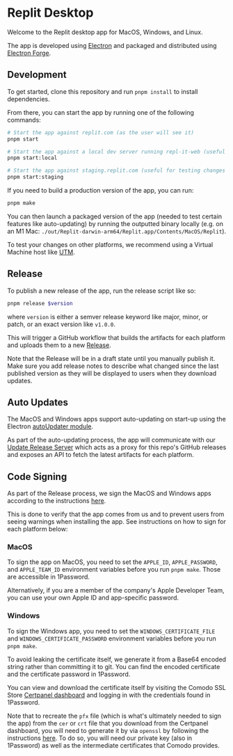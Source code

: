 # Replit Desktop

Welcome to the Replit desktop app for MacOS, Windows, and Linux.

The app is developed using [Electron](https://www.electronjs.org/) and packaged and distributed using [Electron Forge](https://www.electronforge.io/).

## Development

To get started, clone this repository and run `pnpm install` to install dependencies.

From there, you can start the app by running one of the following commands:

```bash
# Start the app against replit.com (as the user will see it)
pnpm start

# Start the app against a local dev server running repl-it-web (useful for testing local web changes that may affect the app)
pnpm start:local

# Start the app against staging.replit.com (useful for testing changes that may affect the app on staging)
pnpm start:staging
```

If you need to build a production version of the app, you can run:

```bash
pnpm make
```

You can then launch a packaged version of the app (needed to test certain features like auto-updating) by running the outputted binary locally (e.g. on an M1 Mac: `./out/Replit-darwin-arm64/Replit.app/Contents/MacOS/Replit`).

To test your changes on other platforms, we recommend using a Virtual Machine host like [UTM](https://mac.getutm.app).

## Release

To publish a new release of the app, run the release script like so:

```bash
pnpm release $version 
```

where `version` is either a semver release keyword like major, minor, or patch, or an exact version like `v1.0.0`.

This will trigger a GitHub workflow that builds the artifacts for each platform and uploads them to a new [Release](https://github.com/replit/desktop/releases).

Note that the Release will be in a draft state until you manually publish it. Make sure you add release notes to describe what changed since the last published version as they will be displayed to users when they download updates.

## Auto Updates

The MacOS and Windows apps support auto-updating on start-up using the Electron [autoUpdater module](https://www.electronjs.org/docs/latest/api/auto-updater).

As part of the auto-updating process, the app will communicate with our [Update Release Server](https://github.com/replit/desktop-releases/) which acts as a proxy for this repo's GitHub releases and exposes an API to fetch the latest artifacts for each platform.

## Code Signing

As part of the Release process, we sign the MacOS and Windows apps according to the instructions [here](https://www.electronforge.io/guides/code-signing).

This is done to verify that the app comes from us and to prevent users from seeing warnings when installing the app. See instructions on how to sign for each platform below:

### MacOS

To sign the app on MacOS, you need to set the `APPLE_ID`, `APPLE_PASSWORD`, and `APPLE_TEAM_ID` environment variables before you run `pnpm make`. Those are accessible in 1Password. 

Alternatively, if you are a member of the company's Apple Developer Team, you can use your own Apple ID and app-specific password.

### Windows

To sign the Windows app, you need to set the `WINDOWS_CERTIFICATE_FILE` and `WINDOWS_CERTIFICATE_PASSWORD` environment variables before you run `pnpm make`.

To avoid leaking the certificate itself, we generate it from a Base64 encoded string rather than committing it to git.
You can find the encoded certificate and the certificate password in 1Password.

You can view and download the certificate itself by visiting the Comodo SSL Store [Certpanel dashboard](https://certpanel.com/comodo/) and logging in with the credentials found in 1Password.

Note that to recreate the `pfx` file (which is what's ultimately needed to sign the app) from the `cer` or `crt` file that you download from the Certpanel dashboard, you will need to generate it by via `openssl` by following the instructions [here](https://help.comodosslstore.com/support/solutions/articles/22000265839-windows-converting-code-signing-to-pfx). To do so, you will need our private key (also in 1Password) as well as the intermediate certificates that Comodo provides.

